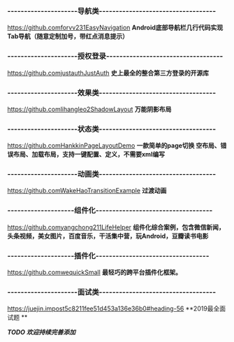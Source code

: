 ### ---------------------导航类-----------------------------------

https://github.comforvv231EasyNavigation     **Android底部导航栏几行代码实现Tab导航（随意定制加号，带红点消息提示）** 

### ---------------------授权登录-----------------------------------

https://github.comjustauthJustAuth    **史上最全的整合第三方登录的开源库** 

### ---------------------效果类-----------------------------------

https://github.comlihangleo2ShadowLayout    **万能阴影布局** 

### ---------------------状态类-----------------------------------

https://github.comHankkinPageLayoutDemo   **一款简单的page切换 空布局、错误布局、加载布局，支持一键配置、定义，不需要xml编写** 

### ---------------------动画类-----------------------------------

https://github.comWakeHaoTransitionExample  **过渡动画** 

### --------------------组件化-----------------------------------

https://github.comyangchong211LifeHelper  **组件化综合案例，包含微信新闻，头条视频，美女图片，百度音乐，干活集中营，玩Android，豆瓣读书电影** 

### --------------------插件化----------------------------------

https://github.comwequickSmall    **最轻巧的跨平台插件化框架。** 

### ---------------------面试类-----------------------------------

https://juejin.impost5c8211fee51d453a136e36b0#heading-56    **2019最全面试题 ** 

 **_TODO 欢迎持续完善添加_** 
